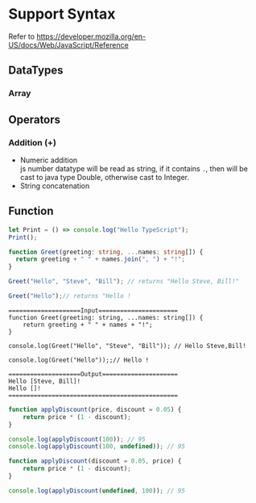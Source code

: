 # Support Syntax
Refer to https://developer.mozilla.org/en-US/docs/Web/JavaScript/Reference
## DataTypes
### Array

## Operators
### Addition (+)
* Numeric addition     
  js number datatype will be read as string, if it contains `.`, then will be cast to java type Double, otherwise cast to Integer.
* String concatenation

## Function
```typescript
let Print = () => console.log("Hello TypeScript");
Print();
```

```typescript
function Greet(greeting: string, ...names: string[]) {
  return greeting + " " + names.join(", ") + "!";
}

Greet("Hello", "Steve", "Bill"); // returns "Hello Steve, Bill!"

Greet("Hello");// returns "Hello !
```

```
====================Input======================
function Greet(greeting: string, ...names: string[]) {
    return greeting + " " + names + "!";
}

console.log(Greet("Hello", "Steve", "Bill")); // Hello Steve,Bill!

console.log(Greet("Hello"));;// Hello !

====================Output=====================
Hello [Steve, Bill]! 
Hello []! 
===============================================
```

```typescript
function applyDiscount(price, discount = 0.05) {
    return price * (1 - discount);
}

console.log(applyDiscount(100)); // 95
console.log(applyDiscount(100, undefined)); // 95

```

```typescript
function applyDiscount(discount = 0.05, price) {
    return price * (1 - discount);
}

console.log(applyDiscount(undefined, 100)); // 95
```

